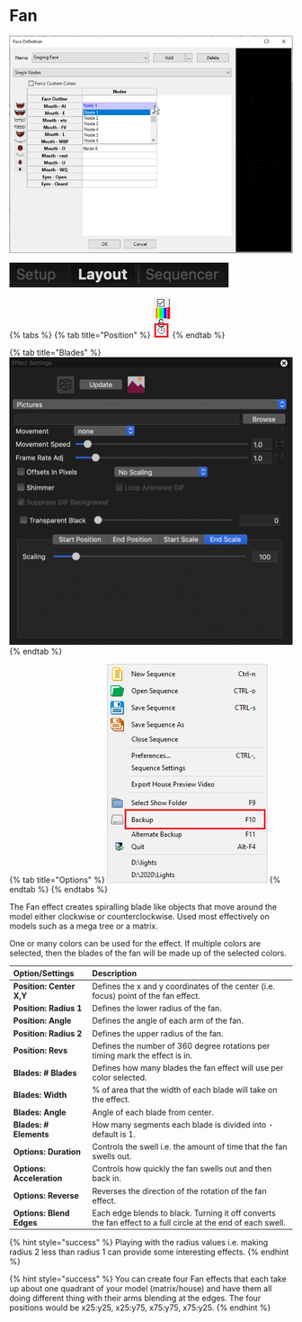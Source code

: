 # Fan

![Icon](../../.gitbook/assets/image%20%28424%29.png)

![Sequencer Grid](../../.gitbook/assets/image%20%28761%29.png)

{% tabs %}
{% tab title="Position" %}
![](../../.gitbook/assets/image%20%28106%29.png)
{% endtab %}

{% tab title="Blades" %}
![](../../.gitbook/assets/image%20%28167%29.png)
{% endtab %}

{% tab title="Options" %}
![](../../.gitbook/assets/image%20%28798%29.png)
{% endtab %}
{% endtabs %}

The Fan effect creates spiralling blade like objects that move around the model either clockwise or counterclockwise. Used most effectively on models such as a mega tree or a matrix.

One or many colors can be used for the effect. If multiple colors are selected, then the blades of the fan will be made up of the selected colors.

| Option/Settings | Description |
| :--- | :--- |
| **Position: Center X,Y** | Defines the x and y coordinates of the center \(i.e. focus\) point of the fan effect. |
| **Position: Radius 1** | Defines the lower radius of the fan. |
| **Position: Angle** | Defines the angle of each arm of the fan. |
| **Position: Radius 2** | Defines the upper radius of the fan. |
| **Position: Revs** | Defines the number of 360 degree rotations per timing mark the effect is in. |
| **Blades: \# Blades** | Defines how many blades the fan effect will use per color selected. |
| **Blades: Width** | % of area that the width of each blade will take on the effect. |
| **Blades: Angle** | Angle of each blade from center. |
| **Blades: \# Elements** | How many segments each blade is divided into - default is 1. |
| **Options: Duration** | Controls the swell i.e. the amount of time that the fan swells out. |
| **Options: Acceleration** | Controls how quickly the fan swells out and then back in. |
| **Options: Reverse** | Reverses the direction of the rotation of the fan effect. |
| **Options: Blend Edges** | Each edge blends to black. Turning it off converts the fan effect to a full circle at the end of each swell. |

{% hint style="success" %}
Playing with the radius values i.e. making radius 2 less than radius 1 can provide some interesting effects.
{% endhint %}

{% hint style="success" %}
You can create four Fan effects that each take up about one quadrant of your model \(matrix/house\) and have them all doing different thing with their arms blending at the edges. The four positions would be x25:y25, x25:y75, x75:y75, x75:y25.
{% endhint %}

